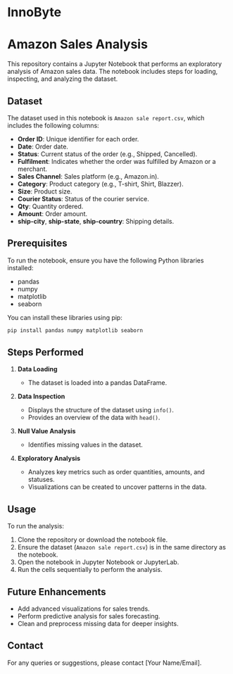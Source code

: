 # InnoByte
# Amazon Sales Analysis

This repository contains a Jupyter Notebook that performs an exploratory analysis of Amazon sales data. The notebook includes steps for loading, inspecting, and analyzing the dataset.

## Dataset
The dataset used in this notebook is `Amazon sale report.csv`, which includes the following columns:

- **Order ID**: Unique identifier for each order.
- **Date**: Order date.
- **Status**: Current status of the order (e.g., Shipped, Cancelled).
- **Fulfilment**: Indicates whether the order was fulfilled by Amazon or a merchant.
- **Sales Channel**: Sales platform (e.g., Amazon.in).
- **Category**: Product category (e.g., T-shirt, Shirt, Blazzer).
- **Size**: Product size.
- **Courier Status**: Status of the courier service.
- **Qty**: Quantity ordered.
- **Amount**: Order amount.
- **ship-city**, **ship-state**, **ship-country**: Shipping details.

## Prerequisites
To run the notebook, ensure you have the following Python libraries installed:

- pandas
- numpy
- matplotlib
- seaborn

You can install these libraries using pip:

```bash
pip install pandas numpy matplotlib seaborn
```

## Steps Performed
1. **Data Loading**
   - The dataset is loaded into a pandas DataFrame.

2. **Data Inspection**
   - Displays the structure of the dataset using `info()`.
   - Provides an overview of the data with `head()`.

3. **Null Value Analysis**
   - Identifies missing values in the dataset.

4. **Exploratory Analysis**
   - Analyzes key metrics such as order quantities, amounts, and statuses.
   - Visualizations can be created to uncover patterns in the data.

## Usage
To run the analysis:

1. Clone the repository or download the notebook file.
2. Ensure the dataset (`Amazon sale report.csv`) is in the same directory as the notebook.
3. Open the notebook in Jupyter Notebook or JupyterLab.
4. Run the cells sequentially to perform the analysis.

## Future Enhancements
- Add advanced visualizations for sales trends.
- Perform predictive analysis for sales forecasting.
- Clean and preprocess missing data for deeper insights.

## Contact
For any queries or suggestions, please contact [Your Name/Email].


